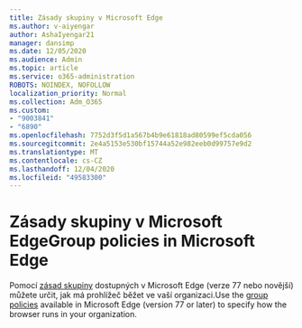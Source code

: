 ```yaml
---
title: Zásady skupiny v Microsoft Edge
ms.author: v-aiyengar
author: AshaIyengar21
manager: dansimp
ms.date: 12/05/2020
ms.audience: Admin
ms.topic: article
ms.service: o365-administration
ROBOTS: NOINDEX, NOFOLLOW
localization_priority: Normal
ms.collection: Adm_O365
ms.custom:
- "9003841"
- "6890"
ms.openlocfilehash: 7752d3f5d1a567b4b9e61818ad80599ef5cda056
ms.sourcegitcommit: 2e4a5153e530bf15744a52e982eeb0d99757e9d2
ms.translationtype: MT
ms.contentlocale: cs-CZ
ms.lasthandoff: 12/04/2020
ms.locfileid: "49583300"
---
```

# <a name="group-policies-in-microsoft-edge"></a><span data-ttu-id="2c201-102">Zásady skupiny v Microsoft Edge</span><span class="sxs-lookup"><span data-stu-id="2c201-102">Group policies in Microsoft Edge</span></span>

<span data-ttu-id="2c201-103">Pomocí [zásad skupiny](https://go.microsoft.com/fwlink/?linkid=2134623) dostupných v Microsoft Edge (verze 77 nebo novější) můžete určit, jak má prohlížeč běžet ve vaší organizaci.</span><span class="sxs-lookup"><span data-stu-id="2c201-103">Use the [group policies](https://go.microsoft.com/fwlink/?linkid=2134623) available in Microsoft Edge (version 77 or later) to specify how the browser runs in your organization.</span></span>